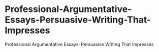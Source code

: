 # Professional-Argumentative-Essays-Persuasive-Writing-That-Impresses
Professional Argumentative Essays: Persuasive Writing That Impresses
